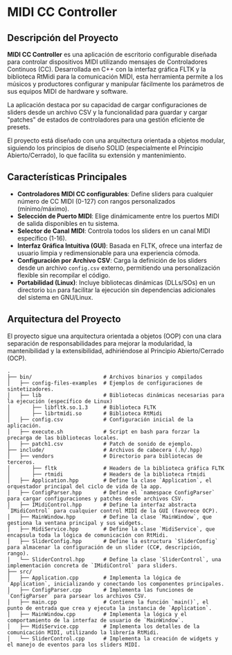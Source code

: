 # MIDI CC Controller

## Descripción del Proyecto

**MIDI CC Controller** es una aplicación de escritorio configurable diseñada para controlar dispositivos MIDI utilizando mensajes de Controladores Continuos (CC). Desarrollada en C++ con la interfaz gráfica FLTK y la biblioteca RtMidi para la comunicación MIDI, esta herramienta permite a los músicos y productores configurar y manipular fácilmente los parámetros de sus equipos MIDI de hardware y software.

La aplicación destaca por su capacidad de cargar configuraciones de sliders desde un archivo CSV y la funcionalidad para guardar y cargar "patches" de estados de controladores para una gestión eficiente de presets.

El proyecto está diseñado con una arquitectura orientada a objetos modular, siguiendo los principios de diseño SOLID (especialmente el Principio Abierto/Cerrado), lo que facilita su extensión y mantenimiento.

## Características Principales

* **Controladores MIDI CC configurables**: Define sliders para cualquier número de CC MIDI (0-127) con rangos personalizados (mínimo/máximo).
* **Selección de Puerto MIDI**: Elige dinámicamente entre los puertos MIDI de salida disponibles en tu sistema.
* **Selector de Canal MIDI**: Controla todos los sliders en un canal MIDI específico (1-16).
* **Interfaz Gráfica Intuitiva (GUI)**: Basada en FLTK, ofrece una interfaz de usuario limpia y redimensionable para una experiencia cómoda.
* **Configuración por Archivo CSV**: Carga la definición de los sliders desde un archivo `config.csv` externo, permitiendo una personalización flexible sin recompilar el código.
* **Portabilidad (Linux)**: Incluye bibliotecas dinámicas (DLLs/SOs) en un directorio `bin` para facilitar la ejecución sin dependencias adicionales del sistema en GNU/Linux.

## Arquitectura del Proyecto

El proyecto sigue una arquitectura orientada a objetos (OOP) con una clara separación de responsabilidades para mejorar la modularidad, la mantenibilidad y la extensibilidad, adhiriéndose al Principio Abierto/Cerrado (OCP).

```text
.
├── bin/                       # Archivos binarios y compilados
│   ├── config-files-examples  # Ejemplos de configuraciones de sintetizadores.
│   ├── lib                    # Bibliotecas dinámicas necesarias para la ejecución (específico de Linux)
│       ├── libfltk.so.1.3     # Biblioteca FLTK
│       ├── librtmidi.so       # Biblioteca RtMidi
│   ├── config.csv             # Configuración inicial de la aplicación.
│   ├── execute.sh             # Script en bash para forzar la precarga de las bibliotecas locales.
│   ├── patch1.csv             # Patch de sonido de ejemplo. 
├── include/                   # Archivos de cabecera (.h/.hpp)
│   ├── vendors                # Directorio para bibliotecas de terceros.
│       ├── fltk               # Headers de la biblioteca gráfica FLTK
│       ├── rtmidi             # Headers de la biblioteca rtmidi
│   ├── Application.hpp        # Define la clase `Application`, el orquestador principal del ciclo de vida de la app.          
│   ├── ConfigParser.hpp       # Define el `namespace ConfigParser` para cargar configuraciones y patches desde archivos CSV.
│   ├── IMidiControl.hpp       # Define la interfaz abstracta `IMidiControl` para cualquier control MIDI de la GUI (favorece OCP).
│   ├── MainWindow.hpp         # Define la clase `MainWindow`, que gestiona la ventana principal y sus widgets.
│   ├── MidiService.hpp        # Define la clase `MidiService`, que encapsula toda la lógica de comunicación con RtMidi.
│   ├── SliderConfig.hpp       # Define la estructura `SliderConfig` para almacenar la configuración de un slider (CC#, descripción, rango). 
│   └── SliderControl.hpp      # Define la clase `SliderControl`, una implementación concreta de `IMidiControl` para sliders.
├── src/
│   ├── Application.cpp        # Implementa la lógica de `Application`, inicializando y conectando los componentes principales.  
│   ├── ConfigParser.cpp       # Implementa las funciones de `ConfigParser` para parsear los archivos CSV.      
│   ├── main.cpp               # Contiene la función `main()`, el punto de entrada que crea y ejecuta la instancia de `Application`.
│   ├── MainWindow.cpp         # Implementa la lógica y el comportamiento de la interfaz de usuario de `MainWindow`.                 
│   ├── MidiService.cpp        # Implementa los detalles de la comunicación MIDI, utilizando la librería RtMidi.   
│   └── SliderControl.cpp      # Implementa la creación de widgets y el manejo de eventos para los sliders MIDI.
```





  